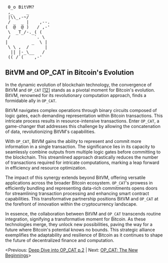 <pre> 0_o BitVM?
 ,_     _
 |\\_,-~/
 / _  _ |    ,--.
(  @  @ )   / ,-'
 \  _T_/-._( (
 /         `. \
|         _  \ |
 \ \ ,  /      |
  || |-_\__   /
 ((_/`(____,-'        
</pre>

## **BitVM and OP_CAT in Bitcoin's Evolution**

In the dynamic evolution of blockchain technology, the convergence of BitVM and `OP_CAT` [[12](https://twitter.com/chainway_xyz/status/1742607389679927659)] stands as a pivotal moment for Bitcoin's evolution. BitVM, renowned for its revolutionary computation approach, finds a formidable ally in ``OP_CAT``.

BitVM navigates complex operations through binary circuits composed of logic gates, each demanding representation within Bitcoin transactions. This intricate process results in resource-intensive transactions. Enter ``OP_CAT``, a game-changer that addresses this challenge by allowing the concatenation of data, revolutionizing BitVM's capabilities.

With ``OP_CAT``, BitVM gains the ability to represent and commit more information in a single transaction. The significance lies in its capacity to seamlessly combine outputs from multiple logic gates before committing to the blockchain. This streamlined approach drastically reduces the number of transactions required for intricate computations, marking a leap forward in efficiency and resource optimization.

The impact of this synergy extends beyond BitVM, offering versatile applications across the broader Bitcoin ecosystem. ``OP_CAT``'s prowess in efficiently bundling and representing data-rich commitments opens doors for streamlining transaction processing and enhancing smart contract capabilities. This transformative partnership positions BitVM and `OP_CAT` at the forefront of innovation within the cryptocurrency landscape.

In essence, the collaboration between BitVM and ``OP_CAT`` transcends routine integration, signifying a transformative moment for Bitcoin. As these technologies merge, they unlock new possibilities, paving the way for a future where Bitcoin's potential knows no bounds. This strategic alliance exemplifies the adaptability and resilience of Bitcoin as it continues to shape the future of decentralized finance and computation.

<Previous: [Deep Dive into OP_CAT p.2](https://github.com/kukuruza7/AliveCats/blob/main/08.Deep_Dive_into_OP_CAT_p.2.md) | Next: [OP_CAT: The New Beginnings](https://github.com/kukuruza7/AliveCats/blob/main/10.OP_CAT_The_New_Beginnings.md)>
